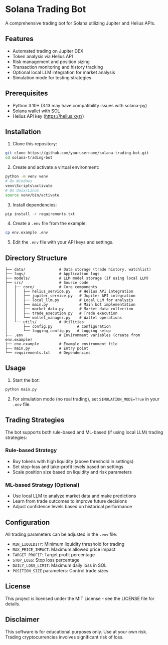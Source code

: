 # Solana Trading Bot

A comprehensive trading bot for Solana utilizing Jupiter and Helius APIs.

## Features

- Automated trading on Jupiter DEX
- Token analysis via Helius API
- Risk management and position sizing
- Transaction monitoring and history tracking
- Optional local LLM integration for market analysis
- Simulation mode for testing strategies

## Prerequisites

- Python 3.10+ (3.13 may have compatibility issues with solana-py)
- Solana wallet with SOL
- Helius API key (https://helius.xyz/)

## Installation

1. Clone this repository:
```bash
git clone https://github.com/yourusername/solana-trading-bot.git
cd solana-trading-bot
```

2. Create and activate a virtual environment:
```bash
python -m venv venv
# On Windows
venv\Scripts\activate
# On Unix/Linux
source venv/bin/activate
```

3. Install dependencies:
```bash
pip install -r requirements.txt
```

4. Create a `.env` file from the example:
```bash
cp env.example .env
```

5. Edit the `.env` file with your API keys and settings.

## Directory Structure

```
├── data/               # Data storage (trade history, watchlist)
├── logs/               # Application logs
├── models/             # LLM model storage (if using local LLM)
├── src/                # Source code
│   ├── core/           # Core components
│   │   ├── helius_service.py    # Helius API integration
│   │   ├── jupiter_service.py   # Jupiter API integration
│   │   ├── local_llm.py         # Local LLM for analysis
│   │   ├── main.py              # Main bot implementation
│   │   ├── market_data.py       # Market data collection
│   │   ├── trade_execution.py   # Trade execution
│   │   └── wallet_manager.py    # Wallet operations
│   └── utils/          # Utilities
│       ├── config.py           # Configuration
│       └── logging_config.py   # Logging setup
├── .env                # Environment variables (create from env.example)
├── env.example         # Example environment file
├── main.py             # Entry point
└── requirements.txt    # Dependencies
```

## Usage

1. Start the bot:
```bash
python main.py
```

2. For simulation mode (no real trading), set `SIMULATION_MODE=True` in your `.env` file.

## Trading Strategies

The bot supports both rule-based and ML-based (if using local LLM) trading strategies:

### Rule-based Strategy
- Buy tokens with high liquidity (above threshold in settings)
- Set stop-loss and take-profit levels based on settings
- Scale position size based on liquidity and risk parameters

### ML-based Strategy (Optional)
- Use local LLM to analyze market data and make predictions
- Learn from trade outcomes to improve future decisions
- Adjust confidence levels based on historical performance

## Configuration

All trading parameters can be adjusted in the `.env` file:

- `MIN_LIQUIDITY`: Minimum liquidity threshold for trading
- `MAX_PRICE_IMPACT`: Maximum allowed price impact
- `TARGET_PROFIT`: Target profit percentage
- `STOP_LOSS`: Stop loss percentage
- `DAILY_LOSS_LIMIT`: Maximum daily loss in SOL
- `POSITION_SIZE` parameters: Control trade sizes

## License

This project is licensed under the MIT License - see the LICENSE file for details.

## Disclaimer

This software is for educational purposes only. Use at your own risk. Trading cryptocurrencies involves significant risk of loss.

